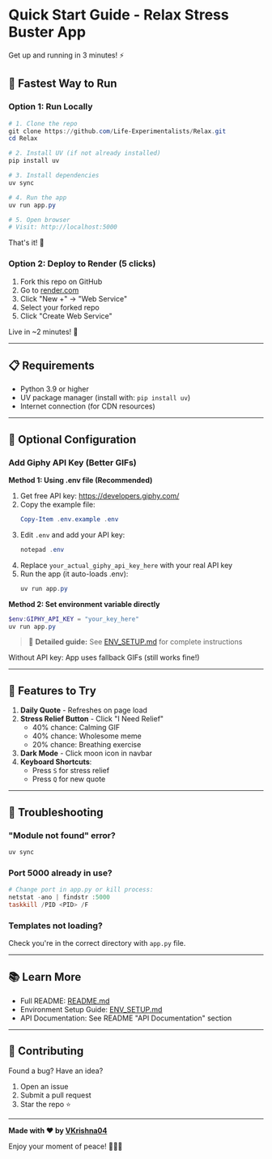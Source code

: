 # Quick Start Guide - Relax Stress Buster App

Get up and running in 3 minutes! ⚡

## 🚀 Fastest Way to Run

### Option 1: Run Locally

```powershell
# 1. Clone the repo
git clone https://github.com/Life-Experimentalists/Relax.git
cd Relax

# 2. Install UV (if not already installed)
pip install uv

# 3. Install dependencies
uv sync

# 4. Run the app
uv run app.py

# 5. Open browser
# Visit: http://localhost:5000
```

That's it! 🎉

### Option 2: Deploy to Render (5 clicks)

1. Fork this repo on GitHub
2. Go to [render.com](https://render.com)
3. Click "New +" → "Web Service"
4. Select your forked repo
5. Click "Create Web Service"

Live in ~2 minutes! 🚀

---

## 📋 Requirements

- Python 3.9 or higher
- UV package manager (install with: `pip install uv`)
- Internet connection (for CDN resources)

---

## 🔧 Optional Configuration

### Add Giphy API Key (Better GIFs)

**Method 1: Using .env file (Recommended)**

1. Get free API key: https://developers.giphy.com/
2. Copy the example file:
   ```powershell
   Copy-Item .env.example .env
   ```
3. Edit `.env` and add your API key:
   ```powershell
   notepad .env
   ```
4. Replace `your_actual_giphy_api_key_here` with your real API key
5. Run the app (it auto-loads .env):
   ```powershell
   uv run app.py
   ```

**Method 2: Set environment variable directly**

```powershell
$env:GIPHY_API_KEY = "your_key_here"
uv run app.py
```

> 📘 **Detailed guide:** See [ENV_SETUP.md](ENV_SETUP.md) for complete instructions

Without API key: App uses fallback GIFs (still works fine!)

---

## 🎯 Features to Try

1. **Daily Quote** - Refreshes on page load
2. **Stress Relief Button** - Click "I Need Relief"
   - 40% chance: Calming GIF
   - 40% chance: Wholesome meme
   - 20% chance: Breathing exercise
3. **Dark Mode** - Click moon icon in navbar
4. **Keyboard Shortcuts**:
   - Press `S` for stress relief
   - Press `Q` for new quote

---

## 🐛 Troubleshooting

### "Module not found" error?
```powershell
uv sync
```

### Port 5000 already in use?
```powershell
# Change port in app.py or kill process:
netstat -ano | findstr :5000
taskkill /PID <PID> /F
```

### Templates not loading?
Check you're in the correct directory with `app.py` file.

---

## 📚 Learn More

- Full README: [README.md](README.md)
- Environment Setup Guide: [ENV_SETUP.md](ENV_SETUP.md)
- API Documentation: See README "API Documentation" section

---

## 🤝 Contributing

Found a bug? Have an idea?
1. Open an issue
2. Submit a pull request
3. Star the repo ⭐

---

**Made with ❤️ by [VKrishna04](https://vkrishna04.me)**

Enjoy your moment of peace! 🧘‍♂️✨
